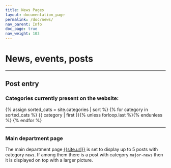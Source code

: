 ```yaml
---
title: News Pages
layout: documentation_page
permalink: /doc/news/
nav_parent: Info
doc_page: true
nav_weight: 103
---
```


# News, events, posts

---

## Post entry

### Categories currently present on the website:

{% assign sorted_cats = site.categories | sort %}
{% for category in sorted_cats %}
{{ category | first }}{% unless forloop.last %}{% endunless %}
{% endfor %}













---

### Main department page

The main department page [{{site.url}}]({{site.url}}) is set to display up to 5 posts with category `news`. If among them there is a post with category `major-news` then it is displayed on top with a larger picture.
